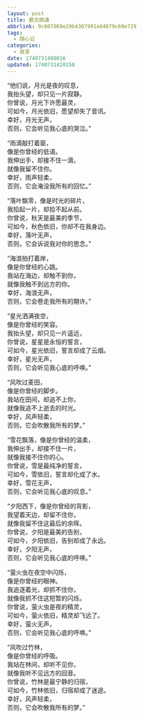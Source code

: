 ```yaml
---
layout: post
title: 散文朗诵
abbrlink: 9c607069e29b4307991e84079c69e729
tags:
  - 随心记
categories:
  - 收录
date: 1740731408016
updated: 1740731420158
---
```


“他们说，月光是夜的叹息，\
我抬头望，却只见一片寂静。\
你曾说，月光下许愿最灵，\
可如今，月光依旧，愿望却失了音讯。\
幸好，月光无声，\
否则，它会听见我心底的哭泣。”

“雨滴敲打着窗，\
像是你曾经的低语。\
我伸出手，却接不住一滴，\
就像我留不住你。\
幸好，雨声轻柔，\
否则，它会淹没我所有的回忆。”

“落叶飘零，像是时光的碎片，\
我拾起一片，却拾不起从前。\
你曾说，秋天是最美的季节，\
可如今，秋色依旧，你却不在我身边。\
幸好，落叶无声，\
否则，它会诉说我对你的思念。”

“海浪拍打着岸，\
像是你曾经的心跳。\
我站在海边，却触不到你，\
就像我触不到远方的你。\
幸好，海浪无声，\
否则，它会卷走我所有的期许。”

“星光洒满夜空，\
像是你曾经的笑容。\
我抬头望，却只见一片遥远，\
你曾说，星星是永恒的誓言，\
可如今，星光依旧，誓言却成了云烟。\
幸好，星光无声，\
否则，它会听见我心底的呼唤。”

“风吹过麦田，\
像是你曾经的脚步。\
我站在田间，却追不上你，\
就像我追不上逝去的时光。\
幸好，风声轻柔，\
否则，它会吹散我所有的梦。”

“雪花飘落，像是你曾经的温柔，\
我伸出手，却接不住一片，\
就像我接不住你的心。\
你曾说，雪是最纯净的誓言，\
可如今，雪依旧，誓言却化成了水。\
幸好，雪花无声，\
否则，它会听见我心底的叹息。”

“夕阳西下，像是你曾经的背影，\
我望着天边，却留不住你，\
就像我留不住这最后的余晖。\
你曾说，夕阳是最美的告别，\
可如今，夕阳依旧，告别却成了永远。\
幸好，夕阳无声，\
否则，它会听见我心底的呼唤。”

“萤火虫在夜空中闪烁，\
像是你曾经的眼神。\
我追逐着光，却抓不住你，\
就像我抓不住这短暂的闪烁。\
你曾说，萤火虫是夜的精灵，\
可如今，萤火依旧，精灵却飞远了。\
幸好，萤火无声，\
否则，它会听见我心底的呼唤。”

“风吹过竹林，\
像是你曾经的呼吸。\
我站在林间，却听不见你，\
就像我听不见远方的回音。\
你曾说，竹林是最宁静的归宿，\
可如今，竹林依旧，归宿却成了迷途。\
幸好，风声轻柔，\
否则，它会吹散我所有的梦。”
